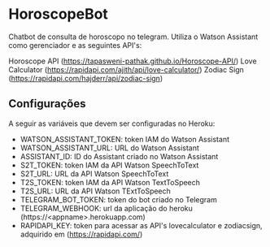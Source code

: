 # HoroscopeBot

Chatbot de consulta de horoscopo no telegram. Utiliza o Watson Assistant como gerenciador e as seguintes API's:

Horoscope API (https://tapasweni-pathak.github.io/Horoscope-API/)
Love Calculator (https://rapidapi.com/ajith/api/love-calculator/)
Zodiac Sign (https://rapidapi.com/hajderr/api/zodiac-sign)

## Configurações

A seguir as variáveis que devem ser configuradas no Heroku:

* WATSON_ASSISTANT_TOKEN: token IAM do Watson Assistant
* WATSON_ASSISTANT_URL: URL do Watson Assistant
* ASSISTANT_ID: ID do Assistant criado no Watson Assistant
* S2T_TOKEN: token IAM da API Watson SpeechToText
* S2T_URL: URL da API Watson SpeechToText
* T2S_TOKEN: token IAM da API Watson TextToSpeech
* T2S_URL: URL da API Watson TExtToSpeech
* TELEGRAM_BOT_TOKEN: token do bot criado no Telegram
* TELEGRAM_WEBHOOK: url da aplicação do heroku (https://\<appname\>.herokuapp.com)
* RAPIDAPI_KEY: token para acessar as API's lovecalculator e zodiacsign, adquirido em (https://rapidapi.com/)